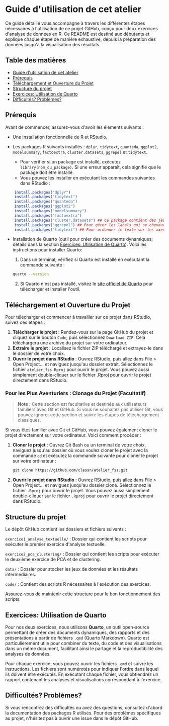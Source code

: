 # Guide d'utilisation de cet atelier

Ce guide détaillé vous accompagne à travers les différentes étapes nécessaires à l'utilisation de ce projet GitHub, conçu pour deux exercices d'analyse de données en R. Ce README est destiné aux débutants et explique chaque étape de manière exhaustive, depuis la préparation des données jusqu'à la visualisation des résultats.

## Table des matières
- [Guide d'utilisation de cet atelier](#guide-dutilisation-de-cet-atelier)
- [Prérequis](#prérequis)
- [Téléchargement et Ouverture du Projet](#téléchargement-et-ouverture-du-projet)
- [Structure du projet](#structure-du-projet)
- [Exercices: Utilisation de Quarto](#exercices-utilisation-de-quarto)
- [Difficultés? Problèmes?](#difficultés-problèmes)

## Prérequis

Avant de commencer, assurez-vous d'avoir les éléments suivants :

- Une installation fonctionnelle de R et RStudio.

- Les packages R suivants installés : `dplyr`, `tidytext`, `quanteda`, `ggplot2`, `modelsummary`, `factoextra`, `cluster.datasets`, `ggrepel` et `tidytext`.
  - Pour vérifier si un package est installé, exécutez `library(nom_du_package)`. Si une erreur apparaît, cela signifie que le package doit être installé.
  - Vous pouvez les installer en exécutant les commandes suivantes dans RStudio :
``` r
    install.packages("dplyr")
    install.packages("tidytext")
    install.packages("quanteda")
    install.packages("ggplot2")
    install.packages("modelsummary")
    install.packages("factoextra")
    install.packages("cluster.datasets") ## Ce package contient des jeux de données pertinents pour faire du clustering
    install.packages("ggrepel") ## Pour gérer les labels qui se chevauchent dans les graphiques
    install.packages("tidytext") ## Pour ordonner le texte sur les axes des graphiques
```

- Installation de Quarto (outil pour créer des documents dynamiques; détails dans la section [Exercices: Utilisation de Quarto](#exercices-utilisation-de-quarto)). Voici les instructions pour installer Quarto:
  
  1. Dans un terminal, vérifiez si Quarto est installé en exécutant la commande suivante :
  ```bash
  quarto --version
  ```
  2. Si Quarto n'est pas installé, visitez le [site officiel de Quarto](https://quarto.org/docs/get-started/) pour télécharger et installer l'outil.

## Téléchargement et Ouverture du Projet

Pour télécharger et commencer à travailler sur ce projet dans RStudio, suivez ces étapes :

1.  **Télécharger le projet** : Rendez-vous sur la page GitHub du projet et cliquez sur le bouton `Code`, puis sélectionnez `Download ZIP`. Cela téléchargera une archive du projet sur votre ordinateur.
2.  **Extraire le projet** : Localisez le fichier ZIP téléchargé et extrayez-le dans le dossier de votre choix.
3.  **Ouvrir le projet dans RStudio** : Ouvrez RStudio, puis allez dans File \> Open Project... et naviguez jusqu'au dossier extrait. Sélectionnez le fichier `atelier_fss.Rproj` pour ouvrir le projet. Vous pouvez aussi simplement double-cliquer sur le fichier .Rproj pour ouvrir le projet directement dans RStudio.

### Pour les Plus Aventuriers : Clonage du Projet (Facultatif)

> **Note :** Cette section est facultative et destinée aux utilisateurs familiers avec Git et GitHub. Si vous ne souhaitez pas utiliser Git, vous pouvez ignorer cette section et suivre les étapes de téléchargement classiques.

Si vous êtes familier avec Git et GitHub, vous pouvez également cloner le projet directement sur votre ordinateur. Voici comment procéder :

1. **Cloner le projet** : Ouvrez Git Bash ou un terminal de votre choix, naviguez jusqu'au dossier où vous voulez cloner le projet avec la commande `cd` et exécutez la commande suivante pour cloner le projet sur votre ordinateur :

    ```bash
    git clone https://github.com/clessn/atelier_fss.git
    ```

2. **Ouvrir le projet dans RStudio** : Ouvrez RStudio, puis allez dans File \> Open Project... et naviguez jusqu'au dossier cloné. Sélectionnez le fichier `.Rproj` pour ouvrir le projet. Vous pouvez aussi simplement double-cliquer sur le fichier `.Rproj` pour ouvrir le projet directement dans RStudio.


## Structure du projet

Le dépôt GitHub contient les dossiers et fichiers suivants :

`exercice1_analyse_textuelle/` : Dossier qui contient les scripts pour exécuter le premier exercice d'analyse textuelle.

`exercice2_pca_clustering/` : Dossier qui contient les scripts pour exécuter le deuxième exercice de PCA et de clustering.

`data/` : Dossier pour stocker les jeux de données et les résultats intermédiaires.

`code/` : Contient des scripts R nécessaires à l'exécution des exercices.

Assurez-vous de maintenir cette structure pour le bon fonctionnement des scripts.

## Exercices: Utilisation de Quarto

Pour nos deux exercices, nous utilisons **Quarto**, un outil open-source permettant de créer des documents dynamiques, des rapports et des présentations à partir de fichiers `.qmd` (Quarto Markdown). Quarto est particulièrement utile pour combiner du texte, du code et des visualisations dans un même document, facilitant ainsi le partage et la reproductibilité des analyses de données.

Pour chaque exercice, vous pouvez ouvrir les fichiers `.qmd` et suivre les instructions. Les fichiers sont numérotés pour indiquer l'ordre dans lequel ils doivent être exécutés. En exécutant chaque fichier, vous obtiendrez un rapport contenant les analyses et visualisations correspondant à l'exercice.

## Difficultés? Problèmes?

Si vous rencontrez des difficultés ou avez des questions, consultez d'abord la documentation des packages R utilisés. Pour des problèmes spécifiques au projet, n'hésitez pas à ouvrir une issue dans le dépôt GitHub.
